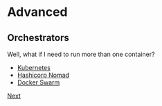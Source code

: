 # Advanced
## Orchestrators

Well, what if I need to run more than one container? 

* [Kubernetes](https://kubernetes.io/docs/tutorials/kubernetes-basics/)
* [Hashicorp Nomad](https://www.nomadproject.io/)
* [Docker Swarm](https://docs.docker.com/engine/swarm/)

[Next](bestpractices.md)
